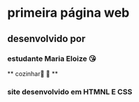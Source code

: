 # primeira página web
## desenvolvido por 
### estudante Maria Eloize :kissing_heart:
** cozinhar:cookie: :custard: **
### site desenvolvido em HTMNL E CSS 
